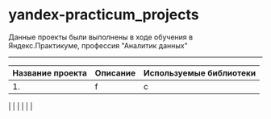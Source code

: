 # yandex-practicum_projects
Данные проекты были выполнены в ходе обучения в Яндекс.Практикуме, профессия "Аналитик данных"

---

|**Название проекта**|**Описание**                      |**Используемые библиотеки**|    
|:--------------|:-------------------------------|:---------------|
|1.             |f                               |c               |
|
|
|
|
|
|

